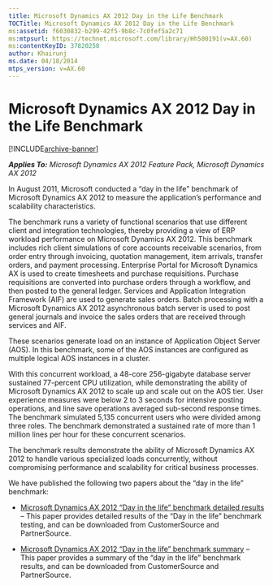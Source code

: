 ```yaml
---
title: Microsoft Dynamics AX 2012 Day in the Life Benchmark
TOCTitle: Microsoft Dynamics AX 2012 Day in the Life Benchmark
ms:assetid: f6030832-b299-42f5-9b8c-7c0fef5a2c71
ms:mtpsurl: https://technet.microsoft.com/library/Hh500191(v=AX.60)
ms:contentKeyID: 37820258
author: Khairunj
ms.date: 04/18/2014
mtps_version: v=AX.60
---
```


# Microsoft Dynamics AX 2012 Day in the Life Benchmark 


[!INCLUDE[archive-banner](includes/archive-banner.md)]


_**Applies To:** Microsoft Dynamics AX 2012 Feature Pack, Microsoft Dynamics AX 2012_

In August 2011, Microsoft conducted a “day in the life” benchmark of Microsoft Dynamics AX 2012 to measure the application’s performance and scalability characteristics.

The benchmark runs a variety of functional scenarios that use different client and integration technologies, thereby providing a view of ERP workload performance on Microsoft Dynamics AX 2012. This benchmark includes rich client simulations of core accounts receivable scenarios, from order entry through invoicing, quotation management, item arrivals, transfer orders, and payment processing. Enterprise Portal for Microsoft Dynamics AX is used to create timesheets and purchase requisitions. Purchase requisitions are converted into purchase orders through a workflow, and then posted to the general ledger. Services and Application Integration Framework (AIF) are used to generate sales orders. Batch processing with a Microsoft Dynamics AX 2012 asynchronous batch server is used to post general journals and invoice the sales orders that are received through services and AIF.

These scenarios generate load on an instance of Application Object Server (AOS). In this benchmark, some of the AOS instances are configured as multiple logical AOS instances in a cluster.

With this concurrent workload, a 48-core 256-gigabyte database server sustained 77-percent CPU utilization, while demonstrating the ability of Microsoft Dynamics AX 2012 to scale up and scale out on the AOS tier. User experience measures were below 2 to 3 seconds for intensive posting operations, and line save operations averaged sub-second response times. The benchmark simulated 5,135 concurrent users who were divided among three roles. The benchmark demonstrated a sustained rate of more than 1 million lines per hour for these concurrent scenarios.

The benchmark results demonstrate the ability of Microsoft Dynamics AX 2012 to handle various specialized loads concurrently, without compromising performance and scalability for critical business processes.

We have published the following two papers about the “day in the life” benchmark:

  - [Microsoft Dynamics AX 2012 “Day in the life” benchmark detailed results](https://go.microsoft.com/fwlink/?linkid=230564) – This paper provides detailed results of the “Day in the life” benchmark testing, and can be downloaded from CustomerSource and PartnerSource.

  - [Microsoft Dynamics AX 2012 “Day in the life” benchmark summary](https://go.microsoft.com/fwlink/?linkid=230566) – This paper provides a summary of the “day in the life” benchmark results, and can be downloaded from CustomerSource and PartnerSource.

  


